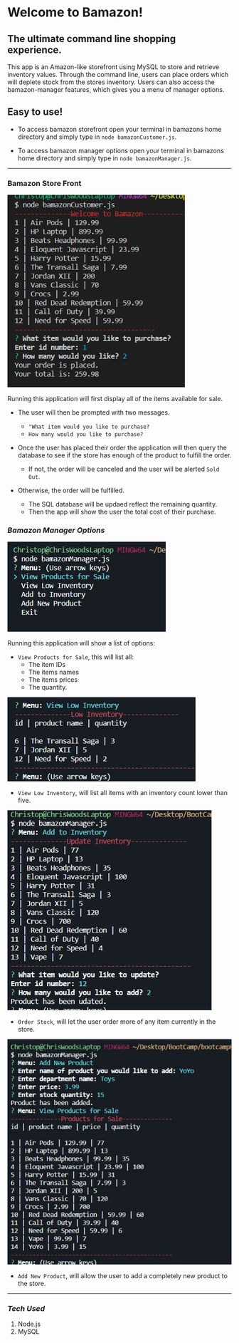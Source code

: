 # **Welcome to Bamazon!**

## **The ultimate command line shopping experience.**

This app is an Amazon-like storefront using MySQL to store and    retrieve inventory values. Through the command line, users can place orders which will deplete stock from the stores inventory. Users can also access the bamazon-manager features, which gives you a menu of manager options.

## **Easy to use!**

- To access bamazon storefront open your terminal in bamazons home directory and simply type in `node bamazonCustomer.js`.

- To access bamazon manager options open your terminal in bamazons home directory and simply type in `node bamazonManager.js`.

- - -

### **Bamazon Store Front**

![Homepage](images/BamaCustomer.png)

Running this application will first display all of the items available for sale.

- The user will then be prompted with two messages.
  - `"What item would you like to purchase?`
  - `How many would you like to purchase?`

- Once the user has placed their order the application will then query the database to see if the store has enough of the product to fulfill the order.
  - If not, the order will be canceled and the user will be alerted `Sold Out`.

- Otherwise, the order will be fulfilled.
  - The SQL database will be updaed reflect the remaining quantity.
  - Then the app will show the user the total cost of their purchase.

### ***Bamazon Manager Options***

![Manager Page](images/BamaManagerOptions.png)

Running this application will show a list of options:

- `View Products for Sale`, this will list all:
  - The item IDs
  - The items names
  - The items prices
  - The quantity.

![Low inventory view](images/BamaManagerLow.png)

- `View Low Inventory`, will list all items with an inventory count lower than five.

![add stock view](images/BamaManagerAdd.png)

- `Order Stock`, will let the user order more of any item currently in the store.

![new product view](images/BamaManagerNew.png)

- `Add New Product`, will allow the user to add a completely new product to the store.

- - -

### ***Tech Used***

1. Node.js
2. MySQL